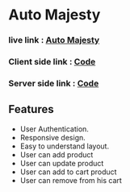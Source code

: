# Auto Majesty

### live link : [Auto Majesty](https://auto-majesty.web.app/)
### Client side link : [Code](https://github.com/salam46khan/auto-majesty)
### Server side link : [Code](https://github.com/salam46khan/auto-majesty-server)



## Features

- User Authentication.
- Responsive design.
- Easy to understand layout.
- User can add product
- User can update product
- User can add to cart product
- User can remove from his cart
